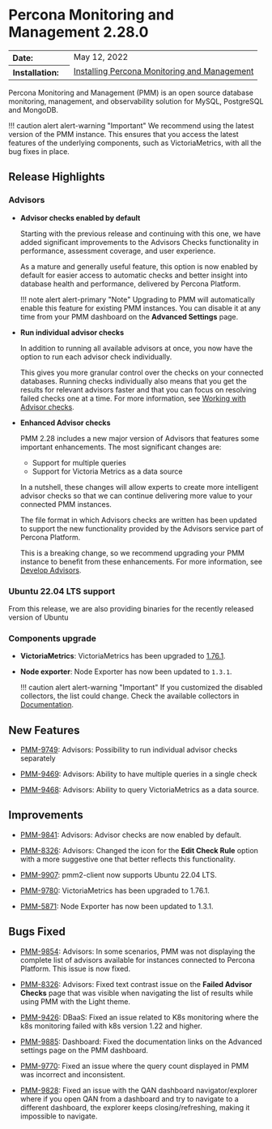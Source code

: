 # Percona Monitoring and Management 2.28.0

<table class="docutils field-list" frame="void" rules="none">
  <colgroup>
    <col class="field-name">
    <col class="field-body">
  </colgroup>
  <tbody valign="top">
    <tr class="field-odd field">
    <th class="field-name">Date:&nbsp;&nbsp;&nbsp;&nbsp;&nbsp;&nbsp;&nbsp;&nbsp;&nbsp;&nbsp;&nbsp;&nbsp;&nbsp;&nbsp;&nbsp;</th>
    <td class="field-body">May 12, 2022</td>
    </tr>
    <tr class="field-even field">
      <th class="field-name">Installation:&nbsp;&nbsp;&nbsp;</th>
      <td class="field-body">
      <a class="reference external" href="https://www.percona.com/software/pmm/quickstart">Installing Percona Monitoring and Management</a></td>
    </tr>
  </tbody>
</table>

Percona Monitoring and Management (PMM) is an open source database monitoring, management, and observability solution for MySQL, PostgreSQL and MongoDB.

!!! caution alert alert-warning "Important"
    We recommend using the latest version of the PMM instance. This ensures that you access the latest features of the underlying components, such as VictoriaMetrics, with all the bug fixes in place.

## Release Highlights

### Advisors


- **Advisor checks enabled by default**

    Starting with the previous release and continuing with this one, we have added significant improvements to the Advisors Checks functionality in performance, assessment coverage, and user experience.
    
    As a mature and generally useful feature, this option is now enabled by default for easier access to automatic checks and better insight into database health and performance, delivered by Percona Platform.
    
    !!! note alert alert-primary "Note"
        Upgrading to PMM will automatically enable this feature for existing PMM instances. You can disable it at any time from your PMM dashboard on the **Advanced Settings** page.

- **Run individual advisor checks**

    In addition to running all available advisors at once, you now have the option to run each advisor check individually. 

    This gives you more granular control over the checks on your connected databases. Running checks individually also means that you get the results for relevant advisors faster and that you can focus on resolving failed checks one at a time. For more information, see [Working with Advisor checks](https://docs.percona.com/percona-monitoring-and-management/how-to/advisors.html).


- **Enhanced Advisor checks**

    PMM 2.28 includes a new major version of Advisors that features some important enhancements. The most significant changes are:

    * Support for multiple queries
    * Support for Victoria Metrics as a data source

    In a nutshell, these changes will allow experts to create more intelligent advisor checks so that we can continue delivering more value to your connected PMM instances.

    The file format in which Advisors checks are written has been updated to support the new functionality provided by the Advisors service part of Percona Platform.

    This is a  breaking change, so we recommend upgrading your PMM instance to benefit from these enhancements. For more information, see [Develop Advisors](https://docs.percona.com/percona-monitoring-and-management/details/develop-checks.html). 

### Ubuntu 22.04 LTS support
From this release, we are also providing binaries for the recently released version of Ubuntu

### Components upgrade
  - **VictoriaMetrics**: VictoriaMetrics has been upgraded to [1.76.1](https://github.com/VictoriaMetrics/VictoriaMetrics/releases/tag/v1.76.1).
  - **Node exporter**: Node Exporter has now been updated to `1.3.1`.

    !!! caution alert alert-warning "Important"
        If you customized the disabled collectors, the list could change. Check the available collectors in [Documentation](https://github.com/percona/node_exporter/blob/main/README.md#collectors).


## New Features

- [PMM-9749](https://jira.percona.com/browse/PMM-9849): Advisors: Possibility to run individual advisor checks separately

- [PMM-9469](https://jira.percona.com/browse/PMM-9469): Advisors: Ability to have multiple queries in a single check

- [PMM-9468](https://jira.percona.com/browse/PMM-9468): Advisors: Ability to query VictoriaMetrics as a data source.


## Improvements
 
- [PMM-9841](https://jira.percona.com/browse/PMM-9841): Advisors: Advisor checks are now enabled by default.

- [PMM-8326](https://jira.percona.com/browse/PMM-8326): Advisors: Changed the icon for the **Edit Check Rule** option with a more suggestive one that better reflects this functionality.

- [PMM-9907](https://jira.percona.com/browse/PMM-9907): pmm2-client now supports Ubuntu 22.04 LTS.

- [PMM-9780](https://jira.percona.com/browse/PMM-9780): VictoriaMetrics has been upgraded to 1.76.1. 

- [PMM-5871](https://jira.percona.com/browse/PMM-5871): Node Exporter has now been updated to 1.3.1.


## Bugs Fixed

- [PMM-9854](https://jira.percona.com/browse/PMM-9854): Advisors: In some scenarios, PMM was not displaying the complete list of advisors available for instances connected to Percona Platform. This issue is now fixed.

- [PMM-8326](https://jira.percona.com/browse/PMM-8326): Advisors: Fixed text contrast issue on the **Failed Advisor Checks** page that was visible when navigating the list of results while using PMM with the Light theme. 

- [PMM-9426](https://jira.percona.com/browse/PMM-9426): DBaaS: Fixed an issue related to K8s monitoring where the k8s monitoring failed with k8s version 1.22 and higher.

- [PMM-9885](https://jira.percona.com/browse/PMM-9885): Dashboard: Fixed the documentation links on the Advanced settings page on the PMM dashboard.

- [PMM-9770](https://jira.percona.com/browse/PMM-9770): Fixed an issue where the query count displayed in PMM was incorrect and inconsistent.

- [PMM-9828](https://jira.percona.com/browse/PMM-9828): Fixed an issue with the QAN dashboard navigator/explorer where if you open QAN from a dashboard and try to navigate to a different dashboard, the explorer keeps closing/refreshing, making it impossible to navigate.

